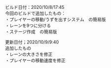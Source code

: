 ビルド日付：2020/10/8/17:45<br>
今回のビルドで追加したもの：<br>
・プレイヤーの移動/うずを出すシステム　の簡易版<br>
・レーンを9つに分ける<br>
・ステージ作成　の簡易版<br>

更新日付；2020/10/9/9:40<br>
追加したもの<br>
・レーンの大きさを修正<br>
・プレイヤーの移動速度を修正<br>
